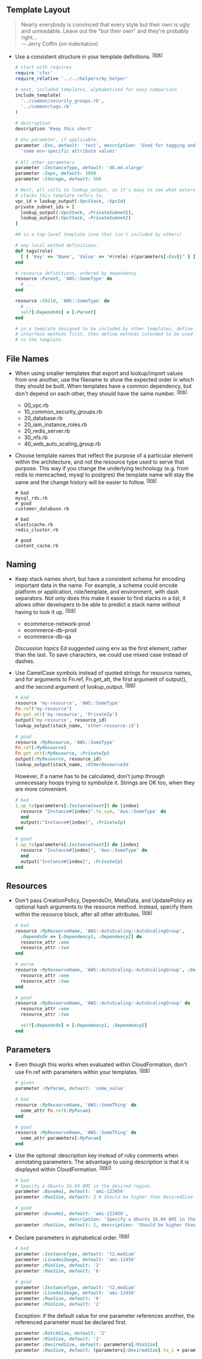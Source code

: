 ## Template Layout

> Nearly everybody is convinced that every style but their own is
> ugly and unreadable. Leave out the "but their own" and they're
> probably right... <br>
> -- Jerry Coffin (on indentation)

* <a name="consistent-template"></a>
  Use a consistent structure in your template definitions.
<sup>[[link](#consistent-template)]</sup>

  ```Ruby
  # start with requires
  require 'cfer'
  require_relative '../../helpers/my_helper'

  # next, included templates, alphabetized for easy comparison
  include_template(
    '../common/security_groups.rb',
    '../common/tags.rb'
  )
    
  # description
  description 'Keep this short'

  # Env parameter, if applicable.
  parameter :Env, default: 'test', description: 'Used for tagging and setting ' \
    'some env-specific attribute values'
 
  # All other parameters
  parameter :InstanceType, default: 'db.m4.xlarge'
  parameter :Iops, default: 3000
  parameter :Storage, default: 500

  # Next, all calls to lookup_output, so it's easy to see what external
  # stacks this template refers to.
  vpc_id = lookup_output(:VpcStack, :VpcId)
  private_subnet_ids = [
    lookup_output(:VpcStack, :PrivateSubnet1),
    lookup_output(:VpcStack, :PrivateSubnet2)
  ]
  
  ## in a top-level template (one that isn't included by others)
  
  # any local method definitions.
  def tags(role)
    [ { 'Key' => 'Name', 'Value' => "#{role}-#{parameters[:Env]}" } ]
  end

  # resource definitions, ordered by dependency
  resource :Parent, 'AWS::SomeType' do
    # ...
  end

  resource :Child, 'AWS::SomeType' do
    # ...
    self[:DependsOn] = [:Parent]
  end

  # in a template designed to be included by other templates, define public
  # interface methods first, then define methods intended to be used internally
  # to the template.
  ```
## File Names

* <a name="template-dependency"></a>
  When using smaller templates that export and lookup/import values from one
  another, use the filename to show the expected order in which they should
  be built. When templates have a common dependency, but don't depend on
  each other, they should have the same number.
<sup>[[link](#template-dependency)]</sup>

  * 00_vpc.rb
  * 10_common_security_groups.rb
  * 20_database.rb
  * 20_iam_instance_roles.rb
  * 20_redis_server.rb
  * 30_nfs.rb
  * 40_web_auto_scaling_group.rb

* <a name="purpose-not-implementation"></a>
  Choose template names that reflect the purpose of a particular element within the architecture, and not the resource type used to serve that purpose. This way if you change the underlying technology (e.g. from redis to memcached, mysql to postgres) the template name will stay the same and the change history will be easier to follow.
<sup>[[link](#purpose-not-implementation)]</sup>

  ```
  # bad
  mysql_rds.rb
  # good
  customer_database.rb
  
  # bad
  elasticache.rb
  redis_cluster.rb
  
  # good
  content_cache.rb
  ```
  
 ## Naming
 
 * <a name="consistent-stack-names"></a>
   Keep stack names short, but have a consistent schema for encoding important data in the name. For example, a schema could encode platform or application, role/template, and environment, with dash separators. Not only does this make it easier to find stacks in a list, it allows other developers to be able to predict a stack name without having to look it up.
 <sup>[[link](#consistent-stack-names)]</sup>
 
   * ecommerce-network-prod
   * ecommerce-db-prod
   * ecommerce-db-qa
   
   *Discussion topics* Ed suggested using env as the first element, rather than the last. To save characters, we could use mixed case instead of dashes. 
      
* <a name="prefer-symbols"></a>
  Use CamelCase symbols instead of quoted strings for resource names, and for arguments to Fn.ref, Fn.get_att, the first argument of output(), and the second argument of lookup_output.
  <sup>[[link](#prefer-symbols)]</sup>
  
  ```Ruby
  # bad
  resource 'my-resource', 'AWS::SomeType'
  Fn.ref("my-resource")
  Fn.get_att('my-resource', 'PrivateIp')
  output('my-resource', resource_id)
  lookup_output(stack_name, 'other-resource-id')
  
  # good
  resource :MyResource, 'AWS::SomeType'
  Fn.ref(:MyResource)
  Fn.get_att(:MyResource, :PrivateIp)
  output(:MyResource, resource_id)
  lookup_output(stack_name, :OtherResourceId
  ```

  However, if a name has to be calculated, don't jump through unnecessary hoops trying to symbolize it. Strings are OK too, when they are more convenient.
  ```Ruby
  # bad
  1.up_to(parameters[:InstanceCount]) do |index|
    resource "Instance#{index}".to_sym, 'Aws::SomeType' do
    end
    output(:"Instance#{index}", :PrivateIp)
  end
  
  # good
  1.up_to(parameters[:InstanceCount]) do |index|
    resource "Instance#{index}", 'Aws::SomeType' do
    end
    output("Instance#{index}", :PrivateIp)
  end
  ```

## Resources
* <a name="assign-meta-attributes-within-block"></a>
 Don't pass CreationPolicy, DependsOn, MetaData, and UpdatePolicy as optional hash arguments to the resource method. Instead, specify them within the resource block, after all other attributes.
  <sup>[[link](#assign-meta-attributes-within-block)]</sup>

  ```Ruby
  # bad
  resource :MyResourceName, 'AWS::AutoScaling::AutoScalingGroup', 
    :DependsOn => [:Dependency1, :Dependency2] do
    resource_attr :one
    resource_attr :two
  end

  # worse
  resource :MyResourceName, 'AWS::AutoScaling::AutoScalingGroup', :DependsOn => [:Dependency1, :Dependency2] do
    resource_attr :one
    resource_attr :two
  end

  # good
  resource :MyResourceName, 'AWS::AutoScaling::AutoScalingGroup' do
    resource_attr :one
    resource_attr :two

    self[:DependsOn] = [:Dependency1, :Dependency2]
  end
  ```
  
## Parameters
* <a name="dont-fn-ref-params"></a>
  Even though this works when evaluated within CloudFormation, don't use Fn.ref with parameters within your templates.
  <sup>[[link](#dont-fn-ref-params)]</sup>
  
  ```Ruby
  # given
  parameter :MyParam, default: 'some_value'

  # bad
  resource :MyResourceName, 'AWS::SomeThing' do
    some_attr Fn.ref(:MyParam)
  end

  # good
  resource :MyResourceName, 'AWS::SomeThing' do
    some_attr parameters[:MyParam]
  end
  ```
* <a name="prefer-description-to-comments"></a>
  Use the optional :description key instead of ruby comments when annotating parameters. The advantage to using description is that it is displayed within CloudFormation.
  <sup>[[link]](#prefer-description-to-comments)]</sup>
  
  ```Ruby
  # bad
  # Specify a Ubuntu 16.04 AMI in the desired region.
  parameter :BaseAmi, default: 'ami-123456'
  parameter :MaxSize, default: 2 # Should be higher than DesiredSize

  # good
  parameter :BaseAmi, default: 'ami-123456',
                      description: 'Specify a Ubuntu 16.04 AMI in the desired region.'
  parameter :MaxSize, default: 2, description: 'Should be higher than DesiredSize'
  ```

* <a name="alphabetize-params"></a>
  Declare parameters in alphabetical order.
  <sup>[[link]](#alphabetize-params)</sup>
  
  ```Ruby
  # bad
  parameter :InstanceType, default: 't2.medium'
  parameter :LiveAmiImage, default: 'ami-12456'
  parameter :MinSize, default: '2'
  parameter :MaxSize, default: '6'

  # good
  parameter :InstanceType, default: 't2.medium'
  parameter :LiveAmiImage, default: 'ami-12456'
  parameter :MaxSize, default: '6'
  parameter :MinSize, default: '2'
  ```

  Exception: if the default value for one parameter references another, the referenced parameter must be declared first.

  ```Ruby
  parameter :BatchSize, default: '2'
  parameter :MinSize, default: '2'
  parameter :DesiredSize, default: parameters[:MinSize]
  parameter :MaxSize, default: (parameters[:DesiredSize].to_i + parameters[:BatchSize].to_i).to_s
  ```  
